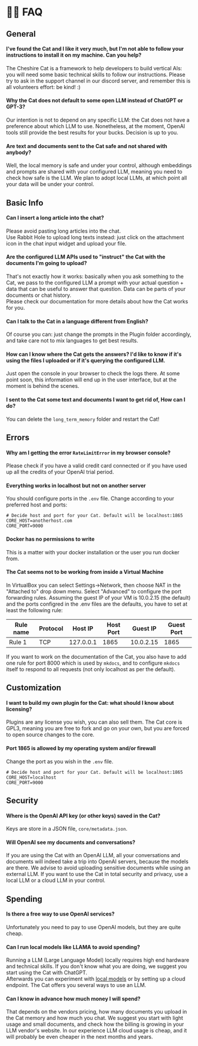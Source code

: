 # &#128587;&#8205;&#9794;&#65039; FAQ

## General

#### I've found the Cat and I like it very much, but I'm not able to follow your instructions to install it on my machine. Can you help?

The Cheshire Cat is a framework to help developers to build vertical AIs: you will need some basic technical skills to follow our instructions.
Please try to ask in the support channel in our discord server, and remember this is all volunteers effort: be kind! :)

#### Why the Cat does not default to some open LLM instead of ChatGPT or GPT-3?

Our intention is not to depend on any specific LLM: the Cat does not have a preference about which LLM to use. Nonetheless, at the moment, OpenAI tools still provide the best results for your bucks.
Decision is up to you.

#### Are text and documents sent to the Cat safe and not shared with anybody?

Well, the local memory is safe and under your control, although embeddings and prompts are shared with your configured LLM, meaning you need to check how safe is the LLM.
We plan to adopt local LLMs, at which point all your data will be under your control.

## Basic Info

#### Can I insert a long article into the chat?

Please avoid pasting long articles into the chat.  
Use Rabbit Hole to upload long texts instead: just click on the attachment icon in the chat input widget and upload your file.

#### Are the configured LLM APIs used to "instruct" the Cat with the documents I'm going to upload?

That's not exactly how it works: basically when you ask something to the Cat, we pass to the configured LLM a prompt with your actual question + data that can be useful to answer that question. Data can be parts of your documents or chat history.  
Please check our documentation for more details about how the Cat works for you.

#### Can I talk to the Cat in a language different from English?

Of course you can: just change the prompts in the Plugin folder accordingly, and take care not to mix languages to get best results.

#### How can I know where the Cat gets the answers? I'd like to know if it's using the files I uploaded or if it's querying the configured LLM.

Just open the console in your browser to check the logs there. At some point soon, this information will end up in the user interface, but at the moment is behind the scenes.

#### I sent to the Cat some text and documents I want to get rid of, How can I do?

You can delete the `long_term_memory` folder and restart the Cat!

## Errors

#### Why am I getting the error `RateLimitError` in my browser console?

Please check if you have a valid credit card connected or if you have used up all the credits of your OpenAI trial period.

#### Everything works in localhost but not on another server

You should configure ports in the `.env` file. Change according to your preferred host and ports:

```text
# Decide host and port for your Cat. Default will be localhost:1865
CORE_HOST=anotherhost.com
CORE_PORT=9000
```

#### Docker has no permissions to write

This is a matter with your docker installation or the user you run docker from.

#### The Cat seems not to be working from inside a Virtual Machine

In VirtualBox you can select Settings->Network, then choose NAT in the "Attached to" drop down menu. Select "Advanced" to configure the port forwarding rules. Assuming the guest IP of your VM is 10.0.2.15 (the default) and the ports configred in the .env files are the defaults, you have to set at least the following rule:

| Rule name | Protocol | Host IP     | Host Port | Guest IP   | Guest Port |
|-----------|----------|-------------|-----------|------------|------------|
| Rule 1    | TCP      | 127.0.0.1   | 1865      | 10.0.2.15  | 1865       |

If you want to work on the documentation of the Cat, you also have to add one rule for port 8000 which is used by `mkdocs`, and to configure `mkdocs` itself to respond to all requests (not only localhost as per the default).  

## Customization

#### I want to build my own plugin for the Cat: what should I know about licensing?

Plugins are any license you wish, you can also sell them.
The Cat core is GPL3, meaning you are free to fork and go on your own, but you are forced to open source changes to the core.

#### Port 1865 is allowed by my operating system and/or firewall

Change the port as you wish in the `.env` file.

```text
# Decide host and port for your Cat. Default will be localhost:1865
CORE_HOST=localhost
CORE_PORT=9000
```

## Security

#### Where is the OpenAI API key (or other keys) saved in the Cat?

Keys are store in a JSON file, `core/metadata.json`.

#### Will OpenAI see my documents and conversations?

If you are using the Cat with an OpenAI LLM, all your conversations and documents will indeed take a trip into OpenAI servers, because the models are there. 
We advise to avoid uploading sensitive documents while using an external LLM. 
If you want to use the Cat in total security and privacy, use a local LLM or a cloud LLM in your control.

## Spending

#### Is there a free way to use OpenAI services?

Unfortunately you need to pay to use OpenAI models, but they are quite cheap.

#### Can I run local models like LLAMA to avoid spending?

Running a LLM (Large Language Model) locally requires high end hardware and technical skills.
If you don't know what you are doing, we suggest you start using the Cat with ChatGPT.  
Afterwards you can experiment with [local models](https://github.com/cheshire-cat-ai/llama-local) or by setting up a cloud endpoint. The Cat offers you several ways to use an LLM.

#### Can I know in advance how much money I will spend?

That depends on the vendors pricing, how many documents you upload in the Cat memory and how much you chat. 
We suggest you start with light usage and small documents, and check how the billing is growing in your LLM vendor's website. 
In our experience LLM cloud usage is cheap, and it will probably be even cheaper in the next months and years.